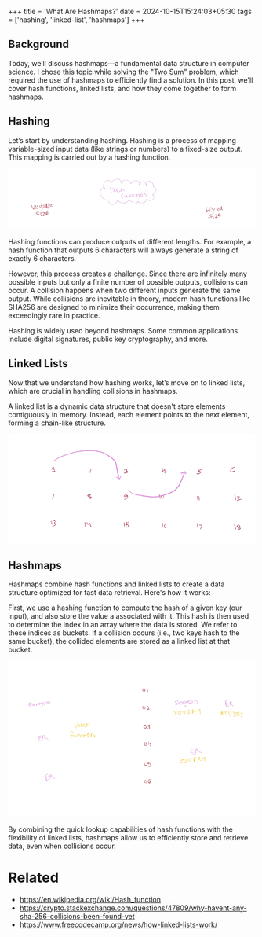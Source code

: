 +++
title = 'What Are Hashmaps?'
date = 2024-10-15T15:24:03+05:30
tags = ['hashing', 'linked-list', 'hashmaps']
+++

## Background

Today, we’ll discuss hashmaps—a fundamental data structure in computer science. I chose this topic while solving the ["Two Sum"](https://github.com/kushagra-xo/leetcode/tree/master/1.twoSum) problem, which required the use of hashmaps to efficiently find a solution. In this post, we'll cover hash functions, linked lists, and how they come together to form hashmaps.

## Hashing

Let’s start by understanding hashing. Hashing is a process of mapping variable-sized input data (like strings or numbers) to a fixed-size output. This mapping is carried out by a hashing function.

![](./hash_func.webp)

Hashing functions can produce outputs of different lengths. For example, a hash function that outputs 6 characters will always generate a string of exactly 6 characters.

However, this process creates a challenge. Since there are infinitely many possible inputs but only a finite number of possible outputs, collisions can occur. A collision happens when two different inputs generate the same output. While collisions are inevitable in theory, modern hash functions like SHA256 are designed to minimize their occurrence, making them exceedingly rare in practice.

Hashing is widely used beyond hashmaps. Some common applications include digital signatures, public key cryptography, and more.

## Linked Lists

Now that we understand how hashing works, let’s move on to linked lists, which are crucial in handling collisions in hashmaps.

A linked list is a dynamic data structure that doesn't store elements contiguously in memory. Instead, each element points to the next element, forming a chain-like structure.

![](./linkedList.webp)

## Hashmaps

Hashmaps combine hash functions and linked lists to create a data structure optimized for fast data retrieval. Here's how it works:

First, we use a hashing function to compute the hash of a given key (our input), and also store the value a associated with it.
This hash is then used to determine the index in an array where the data is stored. We refer to these indices as buckets.
If a collision occurs (i.e., two keys hash to the same bucket), the collided elements are stored as a linked list at that bucket.

![](./hashmap.webp)

By combining the quick lookup capabilities of hash functions with the flexibility of linked lists, hashmaps allow us to efficiently store and retrieve data, even when collisions occur.

# Related

- https://en.wikipedia.org/wiki/Hash_function
- https://crypto.stackexchange.com/questions/47809/why-havent-any-sha-256-collisions-been-found-yet
- https://www.freecodecamp.org/news/how-linked-lists-work/
